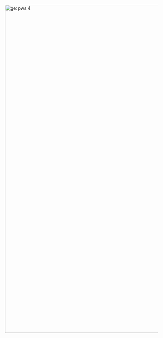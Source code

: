 <img width="1920" height="1080" alt="get pws 4" src="https://github.com/user-attachments/assets/16069cc2-77e5-422e-9b6c-d3037b326e1c" />

